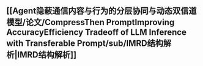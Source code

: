 ## [[Agent隐蔽通信内容与行为的分层协同与动态双信道模型/论文/CompressThen PromptImproving AccuracyEfficiency  Tradeoff of LLM Inference with Transferable Prompt/sub/IMRD结构解析|IMRD结构解析]]
